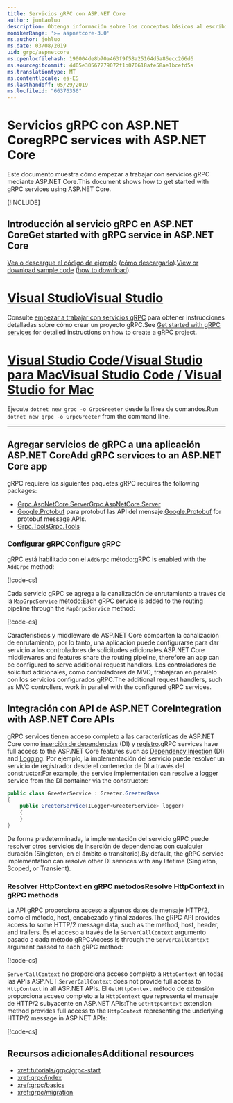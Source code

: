 ```yaml
---
title: Servicios gRPC con ASP.NET Core
author: juntaoluo
description: Obtenga información sobre los conceptos básicos al escribir servicios gRPC con ASP.NET Core.
monikerRange: '>= aspnetcore-3.0'
ms.author: johluo
ms.date: 03/08/2019
uid: grpc/aspnetcore
ms.openlocfilehash: 190004de8b70a463f9f58a25164d5a86ecc266d6
ms.sourcegitcommit: 4d05e30567279072f1b070618afe58ae1bcefd5a
ms.translationtype: MT
ms.contentlocale: es-ES
ms.lasthandoff: 05/29/2019
ms.locfileid: "66376356"
---
```

# <a name="grpc-services-with-aspnet-core"></a><span data-ttu-id="193ae-103">Servicios gRPC con ASP.NET Core</span><span class="sxs-lookup"><span data-stu-id="193ae-103">gRPC services with ASP.NET Core</span></span>

<span data-ttu-id="193ae-104">Este documento muestra cómo empezar a trabajar con servicios gRPC mediante ASP.NET Core.</span><span class="sxs-lookup"><span data-stu-id="193ae-104">This document shows how to get started with gRPC services using ASP.NET Core.</span></span>

[!INCLUDE[](~/includes/net-core-prereqs-all-3.0.md)]

## <a name="get-started-with-grpc-service-in-aspnet-core"></a><span data-ttu-id="193ae-105">Introducción al servicio gRPC en ASP.NET Core</span><span class="sxs-lookup"><span data-stu-id="193ae-105">Get started with gRPC service in ASP.NET Core</span></span>

<span data-ttu-id="193ae-106">[Vea o descargue el código de ejemplo](https://github.com/aspnet/AspNetCore.Docs/tree/master/aspnetcore/tutorials/grpc/grpc-start/sample) ([cómo descargarlo](xref:index#how-to-download-a-sample)).</span><span class="sxs-lookup"><span data-stu-id="193ae-106">[View or download sample code](https://github.com/aspnet/AspNetCore.Docs/tree/master/aspnetcore/tutorials/grpc/grpc-start/sample) ([how to download](xref:index#how-to-download-a-sample)).</span></span>

# <a name="visual-studiotabvisual-studio"></a>[<span data-ttu-id="193ae-107">Visual Studio</span><span class="sxs-lookup"><span data-stu-id="193ae-107">Visual Studio</span></span>](#tab/visual-studio)

<span data-ttu-id="193ae-108">Consulte [empezar a trabajar con servicios gRPC](xref:tutorials/grpc/grpc-start) para obtener instrucciones detalladas sobre cómo crear un proyecto gRPC.</span><span class="sxs-lookup"><span data-stu-id="193ae-108">See [Get started with gRPC services](xref:tutorials/grpc/grpc-start) for detailed instructions on how to create a gRPC project.</span></span>

# <a name="visual-studio-code--visual-studio-for-mactabvisual-studio-codevisual-studio-mac"></a>[<span data-ttu-id="193ae-109">Visual Studio Code/Visual Studio para Mac</span><span class="sxs-lookup"><span data-stu-id="193ae-109">Visual Studio Code / Visual Studio for Mac</span></span>](#tab/visual-studio-code+visual-studio-mac)

<span data-ttu-id="193ae-110">Ejecute `dotnet new grpc -o GrpcGreeter` desde la línea de comandos.</span><span class="sxs-lookup"><span data-stu-id="193ae-110">Run `dotnet new grpc -o GrpcGreeter` from the command line.</span></span>

---

## <a name="add-grpc-services-to-an-aspnet-core-app"></a><span data-ttu-id="193ae-111">Agregar servicios de gRPC a una aplicación ASP.NET Core</span><span class="sxs-lookup"><span data-stu-id="193ae-111">Add gRPC services to an ASP.NET Core app</span></span>

<span data-ttu-id="193ae-112">gRPC requiere los siguientes paquetes:</span><span class="sxs-lookup"><span data-stu-id="193ae-112">gRPC requires the following packages:</span></span>

* [<span data-ttu-id="193ae-113">Grpc.AspNetCore.Server</span><span class="sxs-lookup"><span data-stu-id="193ae-113">Grpc.AspNetCore.Server</span></span>](https://www.nuget.org/packages/Grpc.AspNetCore.Server)
* <span data-ttu-id="193ae-114">[Google.Protobuf](https://www.nuget.org/packages/Google.Protobuf/) para protobuf las API del mensaje.</span><span class="sxs-lookup"><span data-stu-id="193ae-114">[Google.Protobuf](https://www.nuget.org/packages/Google.Protobuf/) for protobuf message APIs.</span></span>
* [<span data-ttu-id="193ae-115">Grpc.Tools</span><span class="sxs-lookup"><span data-stu-id="193ae-115">Grpc.Tools</span></span>](https://www.nuget.org/packages/Grpc.Tools/)

### <a name="configure-grpc"></a><span data-ttu-id="193ae-116">Configurar gRPC</span><span class="sxs-lookup"><span data-stu-id="193ae-116">Configure gRPC</span></span>

<span data-ttu-id="193ae-117">gRPC está habilitado con el `AddGrpc` método:</span><span class="sxs-lookup"><span data-stu-id="193ae-117">gRPC is enabled with the `AddGrpc` method:</span></span>

[!code-cs[](~/tutorials/grpc/grpc-start/sample/GrpcGreeter/Startup.cs?name=snippet&highlight=5)]

<span data-ttu-id="193ae-118">Cada servicio gRPC se agrega a la canalización de enrutamiento a través de la `MapGrpcService` método:</span><span class="sxs-lookup"><span data-stu-id="193ae-118">Each gRPC service is added to the routing pipeline through the `MapGrpcService` method:</span></span>

[!code-cs[](~/tutorials/grpc/grpc-start/sample/GrpcGreeter/Startup.cs?name=snippet&highlight=21)]

<span data-ttu-id="193ae-119">Características y middleware de ASP.NET Core comparten la canalización de enrutamiento, por lo tanto, una aplicación puede configurarse para dar servicio a los controladores de solicitudes adicionales.</span><span class="sxs-lookup"><span data-stu-id="193ae-119">ASP.NET Core middlewares and features share the routing pipeline, therefore an app can be configured to serve additional request handlers.</span></span> <span data-ttu-id="193ae-120">Los controladores de solicitud adicionales, como controladores de MVC, trabajaran en paralelo con los servicios configurados gRPC.</span><span class="sxs-lookup"><span data-stu-id="193ae-120">The additional request handlers, such as MVC controllers, work in parallel with the configured gRPC services.</span></span>

## <a name="integration-with-aspnet-core-apis"></a><span data-ttu-id="193ae-121">Integración con API de ASP.NET Core</span><span class="sxs-lookup"><span data-stu-id="193ae-121">Integration with ASP.NET Core APIs</span></span>

<span data-ttu-id="193ae-122">gRPC services tienen acceso completo a las características de ASP.NET Core como [inserción de dependencias](xref:fundamentals/dependency-injection) (DI) y [registro](xref:fundamentals/logging/index).</span><span class="sxs-lookup"><span data-stu-id="193ae-122">gRPC services have full access to the ASP.NET Core features such as [Dependency Injection](xref:fundamentals/dependency-injection) (DI) and [Logging](xref:fundamentals/logging/index).</span></span> <span data-ttu-id="193ae-123">Por ejemplo, la implementación del servicio puede resolver un servicio de registrador desde el contenedor de DI a través del constructor:</span><span class="sxs-lookup"><span data-stu-id="193ae-123">For example, the service implementation can resolve a logger service from the DI container via the constructor:</span></span>

```csharp
public class GreeterService : Greeter.GreeterBase
{
    public GreeterService(ILogger<GreeterService> logger)
    {
    }
}
```

<span data-ttu-id="193ae-124">De forma predeterminada, la implementación del servicio gRPC puede resolver otros servicios de inserción de dependencias con cualquier duración (Singleton, en el ámbito o transitorio).</span><span class="sxs-lookup"><span data-stu-id="193ae-124">By default, the gRPC service implementation can resolve other DI services with any lifetime (Singleton, Scoped, or Transient).</span></span>

### <a name="resolve-httpcontext-in-grpc-methods"></a><span data-ttu-id="193ae-125">Resolver HttpContext en gRPC métodos</span><span class="sxs-lookup"><span data-stu-id="193ae-125">Resolve HttpContext in gRPC methods</span></span>

<span data-ttu-id="193ae-126">La API gRPC proporciona acceso a algunos datos de mensaje HTTP/2, como el método, host, encabezado y finalizadores.</span><span class="sxs-lookup"><span data-stu-id="193ae-126">The gRPC API provides access to some HTTP/2 message data, such as the method, host, header, and trailers.</span></span> <span data-ttu-id="193ae-127">Es el acceso a través de la `ServerCallContext` argumento pasado a cada método gRPC:</span><span class="sxs-lookup"><span data-stu-id="193ae-127">Access is through the `ServerCallContext` argument passed to each gRPC method:</span></span>

[!code-cs[](~/tutorials/grpc/grpc-start/sample/GrpcGreeter/Services/GreeterService.cs?highlight=3-4&name=snippet)]

<span data-ttu-id="193ae-128">`ServerCallContext` no proporciona acceso completo a `HttpContext` en todas las APIs ASP.NET.</span><span class="sxs-lookup"><span data-stu-id="193ae-128">`ServerCallContext` does not provide full access to `HttpContext` in all ASP.NET APIs.</span></span> <span data-ttu-id="193ae-129">El `GetHttpContext` método de extensión proporciona acceso completo a la `HttpContext` que representa el mensaje de HTTP/2 subyacente en ASP.NET APIs:</span><span class="sxs-lookup"><span data-stu-id="193ae-129">The `GetHttpContext` extension method provides full access to the `HttpContext` representing the underlying HTTP/2 message in ASP.NET APIs:</span></span>

[!code-cs[](~/tutorials/grpc/grpc-start/sample/GrpcGreeter/Services/GreeterService.cs?name=snippet1)]

## <a name="additional-resources"></a><span data-ttu-id="193ae-130">Recursos adicionales</span><span class="sxs-lookup"><span data-stu-id="193ae-130">Additional resources</span></span>

* <xref:tutorials/grpc/grpc-start>
* <xref:grpc/index>
* <xref:grpc/basics>
* <xref:grpc/migration>
